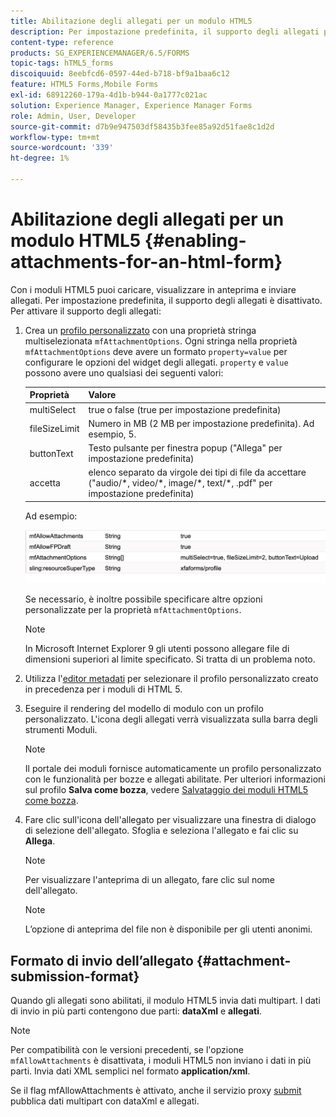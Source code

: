```yaml
---
title: Abilitazione degli allegati per un modulo HTML5
description: Per impostazione predefinita, il supporto degli allegati per i moduli HTML5 è disattivato.
content-type: reference
products: SG_EXPERIENCEMANAGER/6.5/FORMS
topic-tags: hTML5_forms
discoiquuid: 8eebfcd6-0597-44ed-b718-bf9a1baa6c12
feature: HTML5 Forms,Mobile Forms
exl-id: 68912260-179a-4d1b-b944-0a1777c021ac
solution: Experience Manager, Experience Manager Forms
role: Admin, User, Developer
source-git-commit: d7b9e947503df58435b3fee85a92d51fae8c1d2d
workflow-type: tm+mt
source-wordcount: '339'
ht-degree: 1%

---
```


# Abilitazione degli allegati per un modulo HTML5 {#enabling-attachments-for-an-html-form}

Con i moduli HTML5 puoi caricare, visualizzare in anteprima e inviare allegati. Per impostazione predefinita, il supporto degli allegati è disattivato. Per attivare il supporto degli allegati:

1. Crea un [profilo personalizzato](/help/forms/using/custom-profile.md) con una proprietà stringa multiselezionata `mfAttachmentOptions`. Ogni stringa nella proprietà `mfAttachmentOptions` deve avere un formato `property=value` per configurare le opzioni del widget degli allegati. `property` e `value` possono avere uno qualsiasi dei seguenti valori:

   | Proprietà | Valore |
   |--- |---|
   | multiSelect | true o false (true per impostazione predefinita) |
   | fileSizeLimit | Numero in MB (2 MB per impostazione predefinita). Ad esempio, 5. |
   | buttonText | Testo pulsante per finestra popup (&quot;Allega&quot; per impostazione predefinita) |
   | accetta | elenco separato da virgole dei tipi di file da accettare (&quot;audio/&ast;, video/&ast;, image/&ast;, text/&ast;, .pdf&quot; per impostazione predefinita) |

   Ad esempio:

   ![configura opzioni](assets/mfAttachmentOptions.png)

   Se necessario, è inoltre possibile specificare altre opzioni personalizzate per la proprietà `mfAttachmentOptions`.

   >[!NOTE]
   >
   >In Microsoft Internet Explorer 9 gli utenti possono allegare file di dimensioni superiori al limite specificato. Si tratta di un problema noto.

1. Utilizza l&#39;[editor metadati](/help/forms/using/manage-form-metadata.md) per selezionare il profilo personalizzato creato in precedenza per i moduli di HTML 5.
1. Eseguire il rendering del modello di modulo con un profilo personalizzato. L&#39;icona degli allegati verrà visualizzata sulla barra degli strumenti Moduli.

   >[!NOTE]
   >
   >Il portale dei moduli fornisce automaticamente un profilo personalizzato con le funzionalità per bozze e allegati abilitate. Per ulteriori informazioni sul profilo **Salva come bozza**, vedere [Salvataggio dei moduli HTML5 come bozza](/help/forms/using/saving-html5-form-draft.md).

1. Fare clic sull&#39;icona dell&#39;allegato per visualizzare una finestra di dialogo di selezione dell&#39;allegato. Sfoglia e seleziona l&#39;allegato e fai clic su **Allega**.

   >[!NOTE]
   >
   >Per visualizzare l&#39;anteprima di un allegato, fare clic sul nome dell&#39;allegato.

   >[!NOTE]
   >
   >L’opzione di anteprima del file non è disponibile per gli utenti anonimi.

## Formato di invio dell’allegato {#attachment-submission-format}

Quando gli allegati sono abilitati, il modulo HTML5 invia dati multipart. I dati di invio in più parti contengono due parti: **dataXml** e **allegati**.

>[!NOTE]
>
>Per compatibilità con le versioni precedenti, se l&#39;opzione `mfAllowAttachments` è disattivata, i moduli HTML5 non inviano i dati in più parti. Invia dati XML semplici nel formato **application/xml**.

Se il flag mfAllowAttachments è attivato, anche il servizio proxy [submit](/help/forms/using/service-proxy.md) pubblica dati multipart con dataXml e allegati.

